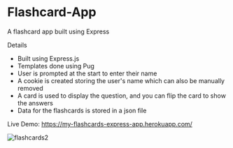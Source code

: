 # Flashcard-App
A flashcard app built using Express 

Details
  <ul>
    <li>Built using Express.js</li>
    <li>Templates done using Pug</li>
    <li>User is prompted at the start to enter their name</li>
    <li>A cookie is created storing the user's name which can also be manually removed</li>
    <li>A card is used to display the question, and you can flip the card to show the answers</li>
    <li>Data for the flashcards is stored in a json file
  </ul>
  
Live Demo: https://my-flashcards-express-app.herokuapp.com/

![flashcards2](https://user-images.githubusercontent.com/16160132/31319660-5ebc3646-ac5f-11e7-8dd4-79274088bef9.jpg)


